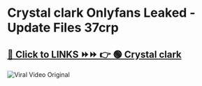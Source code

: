 
 # Crystal clark Onlyfans Leaked - Update Files 37crp

## <h2><a href="https://clipsfans.com/Crystal_clark&ref=git">🔗 Click to LINKS ⏩⏩ 👉 🟢 Crystal clark </a></h2>

<a href="https://clipsfans.com/Crystal_clark&ref=git" rel="nofollow" data-target="animated-image.originalLink"><img src="https://i.ibb.co.com/xMMVF88/686577567.gif" alt="Viral Video Original" style="max-width: 100%; display: inline-block;" data-target="animated-image.originalImage"></a>

